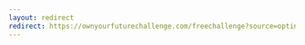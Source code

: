 ```yaml
---
layout: redirect
redirect: https://ownyourfuturechallenge.com/freechallenge?source=optinstories&a=1899
---
```


